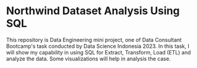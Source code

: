 # Northwind Dataset Analysis Using SQL
This repository is Data Engineering mini project, one of Data Consultant Bootcamp's task conducted by Data Science Indonesia 2023. In this task, I will show my capability in using SQL for Extract, Transform, Load (ETL) and analyze the data. Some visualizations will help in analysis the case.
